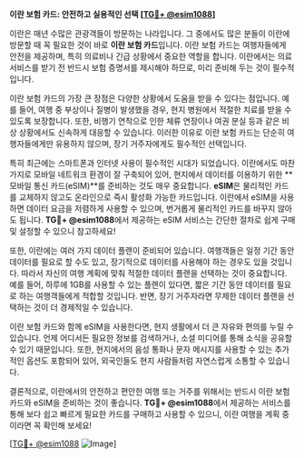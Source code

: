 **이란 보험 카드: 안전하고 실용적인 선택 [[TG💪+ @esim1088](https://t.me/s/esim1088)]**

이란은 매년 수많은 관광객들이 방문하는 나라입니다. 그 중에서도 많은 분들이 이란에 방문할 때 꼭 필요한 것이 바로 **이란 보험 카드**입니다. 이란 보험 카드는 여행자들에게 안전을 제공하며, 특히 의료비나 긴급 상황에서 중요한 역할을 합니다. 이란에서는 의료 서비스를 받기 전 반드시 보험 증명서를 제시해야 하므로, 미리 준비해 두는 것이 필수적입니다.

이란 보험 카드의 가장 큰 장점은 다양한 상황에서 도움을 받을 수 있다는 점입니다. 예를 들어, 여행 중 부상이나 질병이 발생했을 경우, 현지 병원에서 적절한 치료를 받을 수 있도록 보장합니다. 또한, 비행기 연착으로 인한 체류 연장이나 여권 분실 등과 같은 비상 상황에서도 신속하게 대응할 수 있습니다. 이러한 이유로 이란 보험 카드는 단순히 여행자들에게만 유용하지 않으며, 장기 거주자에게도 필수적인 선택입니다.

특히 최근에는 스마트폰과 인터넷 사용이 필수적인 시대가 되었습니다. 이란에서도 마찬가지로 모바일 네트워크 환경이 잘 구축되어 있어, 현지에서 데이터를 이용하기 위한 **모바일 통신 카드(eSIM)**를 준비하는 것도 매우 중요합니다. **eSIM**은 물리적인 카드를 교체하지 않고도 온라인으로 즉시 활성화 가능한 카드입니다. 이란에서 eSIM을 사용하면 데이터 요금을 저렴하게 사용할 수 있으며, 번거롭게 물리적인 카드를 바꾸지 않아도 됩니다. **TG💪+ @esim1088**에서 제공하는 eSIM 서비스는 간단한 절차로 쉽게 구매 및 설정할 수 있으니 참고하세요!

또한, 이란에는 여러 가지 데이터 플랜이 준비되어 있습니다. 여행객들은 일정 기간 동안 데이터를 필요로 할 수도 있고, 장기적으로 데이터를 사용해야 하는 경우도 있을 것입니다. 따라서 자신의 여행 계획에 맞춰 적절한 데이터 플랜을 선택하는 것이 중요합니다. 예를 들어, 하루에 1GB를 사용할 수 있는 플랜이 있다면, 짧은 기간 동안 데이터를 필요로 하는 여행객들에게 적합할 것입니다. 반면, 장기 거주자라면 무제한 데이터 플랜을 선택하는 것이 더 경제적일 수 있습니다.

이란 보험 카드와 함께 eSIM을 사용한다면, 현지 생활에서 더 큰 자유와 편의를 누릴 수 있습니다. 언제 어디서든 필요한 정보를 검색하거나, 소셜 미디어를 통해 소식을 공유할 수 있기 때문입니다. 또한, 현지에서의 음성 통화나 문자 메시지를 사용할 수 있는 추가적인 옵션도 포함되어 있어, 외국인들도 현지 사람들처럼 자연스럽게 소통할 수 있습니다.

결론적으로, 이란에서의 안전하고 편안한 여행 또는 거주를 위해서는 반드시 이란 보험 카드와 eSIM을 준비하는 것이 좋습니다. **TG💪+ @esim1088**에서 제공하는 서비스를 통해 보다 쉽고 빠르게 필요한 카드를 구매하고 사용할 수 있으니, 이란 여행을 계획 중이라면 꼭 확인해 보세요! 

[[TG💪+ @esim1088](https://t.me/s/esim1088) ![Image](https://i.postimg.cc/Y0z9fWf4/image.png)]
